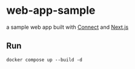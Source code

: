 # web-app-sample

a sample web app built with [Connect](https://connectrpc.com) and [Next.js](https://nextjs.org)

## Run

```
docker compose up --build -d
```
